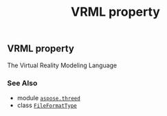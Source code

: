 ﻿---
title: VRML property
second_title: Aspose.3D for Python via .NET API References
description: 
type: docs
weight: 240
url: /python-net/aspose.threed/fileformattype/vrml/
is_root: false
---

## VRML property


The Virtual Reality Modeling Language

### See Also
* module [`aspose.threed`](../../)
* class [`FileFormatType`](/3d/python-net/aspose.threed/fileformattype)
